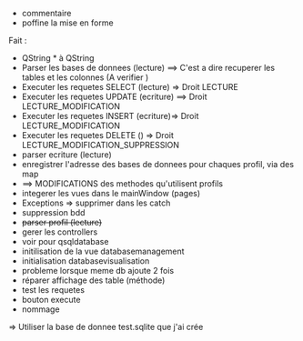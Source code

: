 - commentaire 
- poffine la mise en forme

Fait :
- QString * à QString
- Parser les bases de donnees (lecture) ==> C'est a dire recuperer les tables et les colonnes (A verifier )
- Executer les requetes SELECT (lecture) => Droit LECTURE
- Executer les requetes UPDATE (ecriture) ==> Droit LECTURE_MODIFICATION
- Executer les requetes INSERT (ecriture)=> Droit LECTURE_MODIFICATION
- Executer les requetes DELETE () => Droit LECTURE_MODIFICATION_SUPPRESSION
- parser ecriture (lecture)
- enregistrer l'adresse des bases de donnees pour chaques profil, via des map
- ==> MODIFICATIONS des methodes qu'utilisent profils
- integerer les vues dans le mainWindow (pages)
- Exceptions => supprimer dans les catch
- suppression bdd
- ~~parser profil (lecture)~~
- gerer les controllers
- voir pour qsqldatabase
- initilisation de la vue databasemanagement
- initialisation databasevisualisation
- probleme lorsque meme db ajoute 2 fois
- réparer affichage des table (méthode)
- test les requetes
- bouton execute
- nommage

=> Utiliser la base de donnee test.sqlite que j'ai crée


